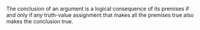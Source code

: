 The conclusion of an argument is a logical consequence of its premises if and only if any truth-value assignment that makes all the premises true also makes the conclusion true.